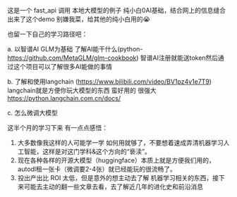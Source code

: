 这是一个 fast_api 调用 本地大模型的例子
纯小白0AI基础，结合网上的信息缝合出来了这个demo 别嫌我菜，给其他的纯小白用的😭

也留一下自己的学习路径吧：

a. 以智谱AI GLM为基础 了解AI能干什么(python-https://github.com/MetaGLM/glm-cookbook)
智谱AI注册就能送token然后通过这个项目可以了解很多AI能做的事情

b. 了解和使用langchain (https://www.bilibili.com/video/BV1pz4y1e7T9) 
langchain就是方便你玩大模型的东西 蛮好用的 很强大
https://python.langchain.com.cn/docs/

c. 怎么微调大模型


这半个月的学习下来 有一点点感悟：
1. 大多数像我这样的人可能学一学 如何用就够了，不要想着速成弄清机器学习人工智能，这样是对这门学科&这个方向的“亵渎”。
2. 现在各种各样的开源大模型（huggingface）本质上就是方便我们用的，autodl租一张卡（微调要2-4张）就已经能玩的很流畅了。
3. 投出产出比 ROI 太低，但是意外的想主动去了解 机器学习相关的东西，接下来可能去主动的翻一些文章去看，去了解近几年的进化史和前沿消息
